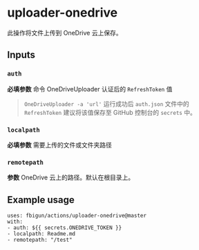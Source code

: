 # uploader-onedrive

此操作将文件上传到 OneDrive 云上保存。

## Inputs

### `auth`

**必填参数** 命令 OneDriveUploader 认证后的 `RefreshToken` 值

> `OneDriveUploader -a 'url'` 运行成功后 `auth.json` 文件中的 `RefreshToken`
> 建议将该值保存至 GitHub 控制台的 `secrets` 中。

### `localpath`

**必填参数** 需要上传的文件或文件夹路径

### `remotepath`

**参数** OneDrive 云上的路径。默认在根目录上。


## Example usage

```
uses: fbigun/actions/uploader-onedrive@master
with:
- auth: ${{ secrets.ONEDRIVE_TOKEN }}
- localpath: Readme.md
- remotepath: "/test"
```
